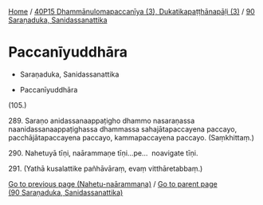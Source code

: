 
[Home](/) / [40P15 Dhammānulomapaccanīya (3), Dukatikapaṭṭhānapāḷi (3)](../../40P15.md) / [90 Saraṇaduka, Sanidassanattika](../90.md)

# Paccanīyuddhāra

* Saraṇaduka, Sanidassanattika

* Paccanīyuddhāra

(105.)

289\. Saraṇo anidassanaappaṭigho dhammo nasaraṇassa naanidassanaappaṭighassa dhammassa sahajātapaccayena paccayo, pacchājātapaccayena paccayo, kammapaccayena paccayo. (Saṃkhittaṃ.)

290\. Nahetuyā tīṇi, naārammaṇe tīṇi…pe…  noavigate tīṇi.

291\. (Yathā kusalattike pañhāvāraṃ, evaṃ vitthāretabbaṃ.)

[Go to previous page (Nahetu-naārammaṇa)](Nahetu-naarammana.md) / [Go to parent page (90 Saraṇaduka, Sanidassanattika)](../90.md)


